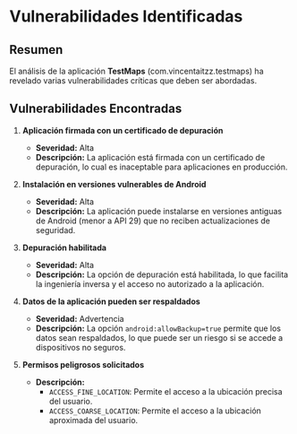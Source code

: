 # Vulnerabilidades Identificadas

## Resumen
El análisis de la aplicación **TestMaps** (com.vincentaitzz.testmaps) ha revelado varias vulnerabilidades críticas que deben ser abordadas.

## Vulnerabilidades Encontradas

1. **Aplicación firmada con un certificado de depuración**
   - **Severidad:** Alta
   - **Descripción:** La aplicación está firmada con un certificado de depuración, lo cual es inaceptable para aplicaciones en producción.

2. **Instalación en versiones vulnerables de Android**
   - **Severidad:** Alta
   - **Descripción:** La aplicación puede instalarse en versiones antiguas de Android (menor a API 29) que no reciben actualizaciones de seguridad.

3. **Depuración habilitada**
   - **Severidad:** Alta
   - **Descripción:** La opción de depuración está habilitada, lo que facilita la ingeniería inversa y el acceso no autorizado a la aplicación.

4. **Datos de la aplicación pueden ser respaldados**
   - **Severidad:** Advertencia
   - **Descripción:** La opción `android:allowBackup=true` permite que los datos sean respaldados, lo que puede ser un riesgo si se accede a dispositivos no seguros.

5. **Permisos peligrosos solicitados**
   - **Descripción:**
     - `ACCESS_FINE_LOCATION`: Permite el acceso a la ubicación precisa del usuario.
     - `ACCESS_COARSE_LOCATION`: Permite el acceso a la ubicación aproximada del usuario.
